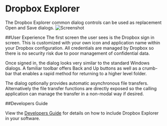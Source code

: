 # Dropbox Explorer
The Dropbox Explorer common dialog controls can be used as replacement Open and Save dialogs.
![Screenshot](http://dropboxexplorer.com/filelist.png)

##User Experience
The first screen the user sees is the Dropbox sign in screen. This is customized with your own icon and application name within your Dropbox configuration. All credentials are managed by Dropbox so there is no security risk due to poor management of confidential data.

Once signed in, the dialog looks very similar to the standard Windows dialogs. A familiar toolbar offers Back and Up buttons as well as a crumb-bar that enables a rapid method for returning to a higher level folder.

The dialog optionally provides automatic asynchronous file transfers. Alternatively the file transfer functions are directly exposed so the calling application can manage the transfer in a non-modal way if desired.

##Developers Guide

View the [Developers Guide](https://github.com/adylock/DropboxExplorer/wiki/Developers-Guide) for details on how to include Dropbox Explorer in your software.
